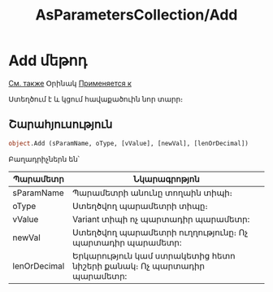﻿---
layout: page
title: "AsParametersCollection/Add"
---


# Add մեթոդ

[См. также](../AsParametersCollection.md) Օրինակ [Применяется к](../AsParametersCollection.md) 

Ստեղծում է և կցում հավաքածուին նոր տարր։

## Շարահյուսություն

``` vb
object.Add (sParamName, oType, [vValue], [newVal], [lenOrDecimal])
```

Բաղադրիչներն են՝


| Պարամետր | Նկարագրոթյոն |
|--|--|
| sParamName | Պարամետրի անունը տողաին տիպի։ |
| oType | Ստեղծվող պարամետրի տիպը։  |
| vValue | Variant տիպի ոչ պարտադիր պարամետր: |
| newVal | Ստեղծվող պարամետրի ուղղությունը։ Ոչ պարտադիր պարամետր: |
| lenOrDecimal | Երկարություն կամ ստրակետից հետո նիշերի քանակ։ Ոչ պարտադիր պարամետր: |
